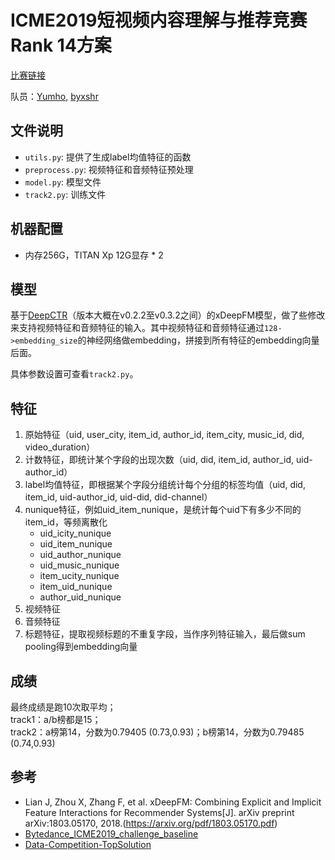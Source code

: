 # ICME2019短视频内容理解与推荐竞赛Rank 14方案
[比赛链接](https://www.biendata.com/competition/icmechallenge2019/)

队员：[Yumho](https://github.com/gyh75520), [byxshr](https://github.com/byxshr)

## 文件说明
- `utils.py`: 提供了生成label均值特征的函数
- `preprocess.py`: 视频特征和音频特征预处理
- `model.py`: 模型文件
- `track2.py`: 训练文件

## 机器配置
- 内存256G，TITAN Xp 12G显存 * 2

## 模型
基于[DeepCTR](https://github.com/shenweichen/DeepCTR)（版本大概在v0.2.2至v0.3.2之间）的xDeepFM模型，做了些修改来支持视频特征和音频特征的输入。其中视频特征和音频特征通过`128->embedding_size`的神经网络做embedding，拼接到所有特征的embedding向量后面。

具体参数设置可查看`track2.py`。

## 特征
1. 原始特征（uid, user_city, item_id, author_id, item_city, music_id, did, video_duration）
2. 计数特征，即统计某个字段的出现次数（uid, did, item_id, author_id, uid-author_id）
3. label均值特征，即根据某个字段分组统计每个分组的标签均值（uid, did, item_id, uid-author_id, uid-did, did-channel）
4. nunique特征，例如uid_item_nunique，是统计每个uid下有多少不同的item_id，等频离散化
    - uid_icity_nunique
    - uid_item_nunique
    - uid_author_nunique
    - uid_music_nunique
    - item_ucity_nunique
    - item_uid_nunique
    - author_uid_nunique
5. 视频特征
6. 音频特征
7. 标题特征，提取视频标题的不重复字段，当作序列特征输入，最后做sum pooling得到embedding向量

## 成绩
最终成绩是跑10次取平均；  
track1：a/b榜都是15；  
track2：a榜第14，分数为0.79405 (0.73,0.93)；b榜第14，分数为0.79485 (0.74,0.93)

## 参考
- Lian J, Zhou X, Zhang F, et al. xDeepFM: Combining Explicit and Implicit Feature Interactions for Recommender Systems[J]. arXiv preprint arXiv:1803.05170, 2018.(https://arxiv.org/pdf/1803.05170.pdf)
- [Bytedance_ICME2019_challenge_baseline](https://github.com/shenweichen/Bytedance_ICME2019_challenge_baseline)
- [Data-Competition-TopSolution](https://github.com/Smilexuhc/Data-Competition-TopSolution)
